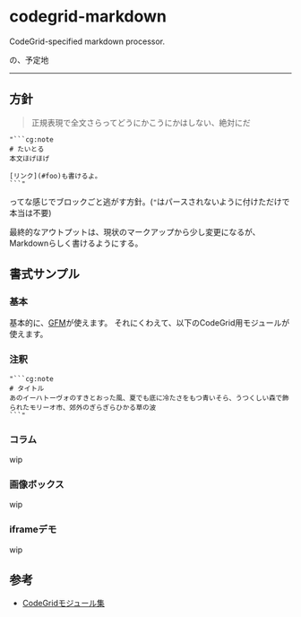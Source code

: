 # codegrid-markdown
CodeGrid-specified markdown processor.

の、予定地

- - -

## 方針
> 正規表現で全文さらってどうにかこうにかはしない、絶対にだ

```
"```cg:note
# たいとる
本文ほげほげ

[リンク](#foo)も書けるよ。
```"
```
ってな感じでブロックごと逃がす方針。(`"`はパースされないように付けただけで本当は不要)

最終的なアウトプットは、現状のマークアップから少し変更になるが、Markdownらしく書けるようにする。


## 書式サンプル
### 基本
基本的に、[GFM](https://help.github.com/articles/github-flavored-markdown)が使えます。
それにくわえて、以下のCodeGrid用モジュールが使えます。

### 注釈
```
"```cg:note
# タイトル
あのイーハトーヴォのすきとおった風、夏でも底に冷たさをもつ青いそら、うつくしい森で飾られたモリーオ市、郊外のぎらぎらひかる草の波
```"
```

### コラム
wip

### 画像ボックス
wip

### iframeデモ
wip

## 参考
- [CodeGridモジュール集](https://staging-codegrid.herokuapp.com/entry/jade-samples)
